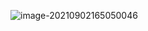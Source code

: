 ![image-20210902165050046](C:/Users/LiuJH/AppData/Roaming/Typora/typora-user-images/image-20210902165050046.png)